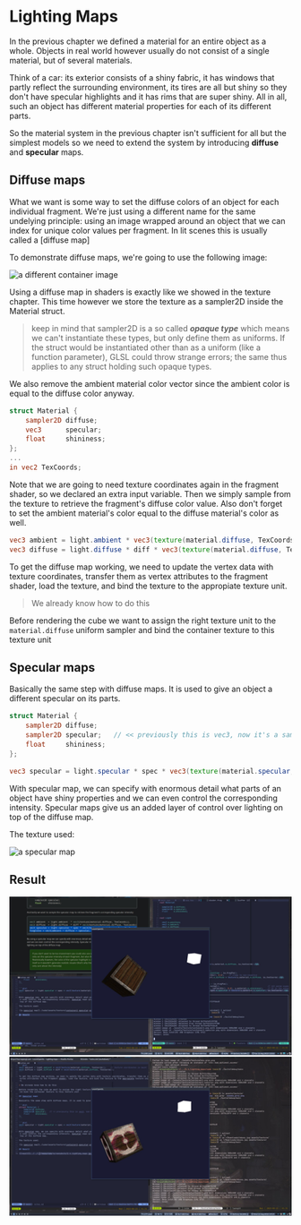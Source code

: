 # Lighting Maps

In the previous chapter we defined a material for an entire object as a whole. Objects in real world however usually do not consist of a single material, but of several materials.

Think of a car: its exterior consists of a shiny fabric, it has windows that partly reflect the surrounding environment, its tires are all but shiny so they don't have specular highlights and it has rims that are super shiny. All in all, such an object has different material properties for each of its different parts.

So the material system in the previous chapter isn't sufficient for all but the simplest models so we need to extend the system by introducing **diffuse** and **specular** maps.

## Diffuse maps

What we want is some way to set the diffuse colors of an object for each individual fragment. We're just using a different name for the same undelying principle: using an image wrapped around an object that we can index for unique color values per fragment. In lit scenes this is usually called a [diffuse map]

To demonstrate diffuse maps, we're going to use the following image:

![a different container image](./code/assets/texture/container2.png)

Using a diffuse map in shaders is exactly like we showed in the texture chapter. This time however we store the texture as a sampler2D inside the Material struct.

> keep in mind that sampler2D is a so called **_opaque type_** which means we can't instantiate these types, but only define them as uniforms. If the struct would be instantiated other than as a uniform (like a function parameter), GLSL could throw strange errors; the same thus applies to any struct holding such opaque types.

We also remove the ambient material color vector since the ambient color is equal to the diffuse color anyway.

```glsl
struct Material {
    sampler2D diffuse;
    vec3      specular;
    float     shininess;
};
...
in vec2 TexCoords;
```

Note that we are going to need texture coordinates again in the fragment shader, so we declared an extra input variable. Then we simply sample from the texture to retrieve the fragment's diffuse color value. Also don't forget to set the ambient material's color equal to the diffuse material's color as well.

```glsl
vec3 ambient = light.ambient * vec3(texture(material.diffuse, TexCoords));    // texture coordinates is back!
vec3 diffuse = light.diffuse * diff * vec3(texture(material.diffuse, TexCoords));
```

To get the diffuse map working, we need to update the vertex data with texture coordinates, transfer them as vertex attributes to the fragment shader, load the texture, and bind the texture to the appropiate texture unit.

> We already know how to do this

Before rendering the cube we want to assign the right texture unit to the `material.diffuse` uniform sampler and bind the container texture to this texture unit

## Specular maps

Basically the same step with diffuse maps. It is used to give an object a different specular on its parts.

```glsl
struct Material {
    sampler2D diffuse;
    sampler2D specular;   // << previously this is vec3, now it's a sampler2D
    float     shininess;
};
```

```glsl
vec3 specular = light.specular * spec * vec3(texture(material.specular, TexCoords));
```

With specular map, we can specify with enormous detail what parts of an object have shiny properties and we can even control the corresponding intensity. Specular maps give us an added layer of control over lighting on top of the diffuse map.

The texture used:

![a specular map](./code/assets/texture/container2_specular.png)

## Result

![result](../../../resources/screenshots/2.4_lighting_maps.jpg)
![emission](../../../resources/screenshots/2.4_lighting_maps_emission.jpg)

